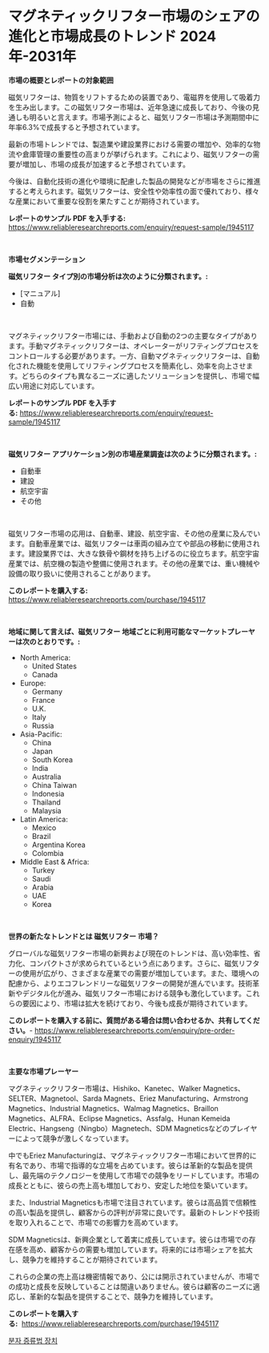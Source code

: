 <p><h1>マグネティックリフター市場のシェアの進化と市場成長のトレンド 2024年-2031年</h1></p><p><strong>市場の概要とレポートの対象範囲</strong></p>
<p><p>磁気リフターは、物質をリフトするための装置であり、電磁界を使用して吸着力を生み出します。この磁気リフター市場は、近年急速に成長しており、今後の見通しも明るいと言えます。市場予測によると、磁気リフター市場は予測期間中に年率6.3%で成長すると予想されています。</p><p>最新の市場トレンドでは、製造業や建設業界における需要の増加や、効率的な物流や倉庫管理の重要性の高まりが挙げられます。これにより、磁気リフターの需要が増加し、市場の成長が加速すると予想されています。</p><p>今後は、自動化技術の進化や環境に配慮した製品の開発などが市場をさらに推進すると考えられます。磁気リフターは、安全性や効率性の面で優れており、様々な産業において重要な役割を果たすことが期待されています。</p></p>
<p><strong>レポートのサンプル PDF を入手する:</strong> <a href="https://www.reliableresearchreports.com/enquiry/request-sample/1945117">https://www.reliableresearchreports.com/enquiry/request-sample/1945117</a></p>
<p>&nbsp;</p>
<p><strong>市場セグメンテーション</strong></p>
<p><strong>磁気リフター タイプ別の市場分析は次のように分類されます。:</strong></p>
<p><ul><li>[マニュアル]</li><li>自動</li></ul></p>
<p>&nbsp;</p>
<p><p>マグネティックリフター市場には、手動および自動の2つの主要なタイプがあります。手動マグネティックリフターは、オペレーターがリフティングプロセスをコントロールする必要があります。一方、自動マグネティックリフターは、自動化された機能を使用してリフティングプロセスを簡素化し、効率を向上させます。どちらのタイプも異なるニーズに適したソリューションを提供し、市場で幅広い用途に対応しています。</p></p>
<p><strong>レポートのサンプル PDF を入手する:</strong>&nbsp;<a href="https://www.reliableresearchreports.com/enquiry/request-sample/1945117">https://www.reliableresearchreports.com/enquiry/request-sample/1945117</a></p>
<p>&nbsp;</p>
<p><strong> 磁気リフター アプリケーション別の市場産業調査は次のように分類されます。:</strong></p>
<p><ul><li>自動車</li><li>建設</li><li>航空宇宙</li><li>その他</li></ul></p>
<p>&nbsp;</p>
<p><p>磁気リフター市場の応用は、自動車、建設、航空宇宙、その他の産業に及んでいます。自動車産業では、磁気リフターは車両の組み立てや部品の移動に使用されます。建設業界では、大きな鉄骨や鋼材を持ち上げるのに役立ちます。航空宇宙産業では、航空機の製造や整備に使用されます。その他の産業では、重い機械や設備の取り扱いに使用されることがあります。</p></p>
<p><strong>このレポートを購入する:</strong>&nbsp; <a href="https://www.reliableresearchreports.com/purchase/1945117">https://www.reliableresearchreports.com/purchase/1945117</a></p>
<p>&nbsp;</p>
<p><strong>地域に関して言えば、磁気リフター 地域ごとに利用可能なマーケットプレーヤーは次のとおりです。:</strong></p>
<p><ul>
    <li>
        North America:
        <ul>
            <li>United States</li>
            <li>Canada</li>
        </ul>
    </li>
    <li>
        Europe:
        <ul>
            <li>Germany</li>
            <li>France</li>
            <li>U.K.</li>
            <li>Italy</li>
            <li>Russia</li>
        </ul>
    </li>
    <li>
        Asia-Pacific:
        <ul>
            <li>China</li>
            <li>Japan</li>
            <li>South Korea</li>
            <li>India</li>
            <li>Australia</li>
            <li>China Taiwan</li>
            <li>Indonesia</li>
            <li>Thailand</li>
            <li>Malaysia</li>
        </ul>
    </li>
    <li>
        Latin America:
        <ul>
            <li>Mexico</li>
            <li>Brazil</li>
            <li>Argentina Korea</li>
            <li>Colombia</li>
        </ul>
    </li>
    <li>
        Middle East & Africa:
        <ul>
            <li>Turkey</li>
            <li>Saudi</li>
            <li>Arabia</li>
            <li>UAE</li>
            <li>Korea</li>
        </ul>
    </li>
    </ul></p>
<p>&nbsp;</p>
<p><strong>世界の新たなトレンドとは 磁気リフター 市場？</strong></p>
<p><p>グローバルな磁気リフター市場の新興および現在のトレンドは、高い効率性、省力化、コンパクトさが求められているという点にあります。さらに、磁気リフターの使用が広がり、さまざまな産業での需要が増加しています。また、環境への配慮から、よりエコフレンドリーな磁気リフターの開発が進んでいます。技術革新やデジタル化が進み、磁気リフター市場における競争も激化しています。これらの要因により、市場は拡大を続けており、今後も成長が期待されています。</p></p>
<p><strong>このレポートを購入する前に、質問がある場合は問い合わせるか、共有してください。</strong>- <a href="https://www.reliableresearchreports.com/enquiry/pre-order-enquiry/1945117">https://www.reliableresearchreports.com/enquiry/pre-order-enquiry/1945117</a></p>
<p>&nbsp;</p>
<p><strong>主要な市場プレーヤー</strong></p>
<p><p>マグネティックリフター市場は、Hishiko、Kanetec、Walker Magnetics、SELTER、Magnetool、Sarda Magnets、Eriez Manufacturing、Armstrong Magnetics、Industrial Magnetics、Walmag Magnetics、Braillon Magnetics、ALFRA、Eclipse Magnetics、Assfalg、Hunan Kemeida Electric、Hangseng（Ningbo）Magnetech、SDM Magneticsなどのプレイヤーによって競争が激しくなっています。</p><p>中でもEriez Manufacturingは、マグネティックリフター市場において世界的に有名であり、市場で指導的な立場を占めています。彼らは革新的な製品を提供し、最先端のテクノロジーを使用して市場での競争をリードしています。市場の成長とともに、彼らの売上高も増加しており、安定した地位を築いています。</p><p>また、Industrial Magneticsも市場で注目されています。彼らは高品質で信頼性の高い製品を提供し、顧客からの評判が非常に良いです。最新のトレンドや技術を取り入れることで、市場での影響力を高めています。</p><p>SDM Magneticsは、新興企業として着実に成長しています。彼らは市場での存在感を高め、顧客からの需要も増加しています。将来的には市場シェアを拡大し、競争力を維持することが期待されています。</p><p>これらの企業の売上高は機密情報であり、公には開示されていませんが、市場での成功と成長を反映していることは間違いありません。彼らは顧客のニーズに適応し、革新的な製品を提供することで、競争力を維持しています。</p></p>
<p><strong>このレポートを購入する:</strong>&nbsp;&nbsp;<a href="https://www.reliableresearchreports.com/purchase/1945117">https://www.reliableresearchreports.com/purchase/1945117</a></p>
<p><p><a href="https://github.com/rsg307664904/Market-Research-Report-List-1/blob/main/54396447555.md">분자 증류법 장치</a></p></p>